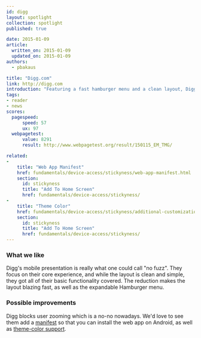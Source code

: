 ```yaml
---
id: digg
layout: spotlight
collection: spotlight
published: true

date: 2015-01-09
article:
  written_on: 2015-01-09
  updated_on: 2015-01-09
authors:
  - pbakaus

title: "Digg.com"
link: http://digg.com
introduction: "Featuring a fast hamburger menu and a clean layout, Digg works amazingly well on mobile."
tags: 
- reader
- news
scores:
  pagespeed:
      speed: 57
      ux: 97
  webpagetest:
      value: 8291
      result: http://www.webpagetest.org/result/150115_EM_TMG/

related:
-
    title: "Web App Manifest"
    href: fundamentals/device-access/stickyness/web-app-manifest.html
    section:
      id: stickyness
      title: "Add To Home Screen"
      href: fundamentals/device-access/stickyness/
-
    title: "Theme Color"
    href: fundamentals/device-access/stickyness/additional-customizations.html
    section:
      id: stickyness
      title: "Add To Home Screen"
      href: fundamentals/device-access/stickyness/
---
```


<h3>What we like</h3>

<p>Digg's mobile presentation is really what one could call "no fuzz". They focus on their core experience, and while the layout is clean and simple, they got all of their basic functionality covered. The reduction makes the layout blazing fast, as well as the expandable Hamburger menu.</p>

<h3>Possible improvements</h3>

<p>Digg blocks user zooming which is a no-no nowadays. We'd love to see them add a <a href="{{site.baseurl}}/{{page.related[0].href}}">manifest</a> so that you can install the web app on Android, as well as <a href="{{site.baseurl}}/{{page.related[1].href}}">theme-color support</a>.</p>